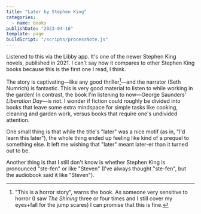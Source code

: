 ```yaml
---
title: "Later by Stephen King"
categories:
  - name: books
publishDate: "2023-04-16"
template: page
buildScript: "/scripts/processNote.js"
---
```


Listened to this via the Libby app. It's one of the newer Stephen King novels, published in 2021. I can't say how it compares to other Stephen King books because this is the first one I read, I think.

The story is captivating—like any good thriller[^1]—and the narrator (Seth Numrich) is fantastic. This is very good material to listen to while working in the garden! In contrast, the book I'm listening to now—George Saunders' _Liberation Day_—is not. I wonder if fiction could roughly be divided into books that leave some extra mindspace for simple tasks like cooking, cleaning and garden work, versus books that require one's undivided attention.

One small thing is that while the title's "later" was a nice motif (as in, "I'd learn this later"), the whole thing ended up feeling like kind of a prequel to something else. It left me wishing that "later" meant later-er than it turned out to be.

Another thing is that I still don't know is whether Stephen King is pronounced "ste-fen" or like "Steven" (I've always thought "ste-fen", but the audiobook said it like "Steven").

[^1]: "This is a horror story", warns the book. As someone very sensitive to horror (I saw _The Shining_ three or four times and I still cover my eyes+fall for the jump scares) I can promise that this is fine.
